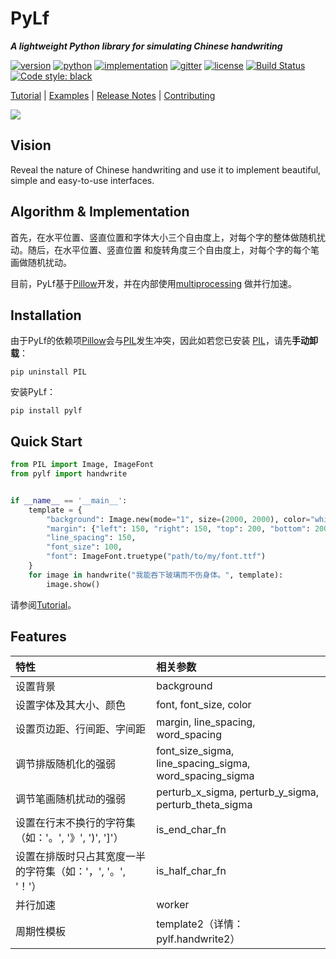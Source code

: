 # PyLf
___A lightweight Python library for simulating Chinese handwriting___

[![version](https://img.shields.io/pypi/v/PyLf.svg)][pypi-homepage]
[![python](https://img.shields.io/pypi/pyversions/PyLf.svg)][pypi-homepage]
[![implementation](https://img.shields.io/pypi/implementation/PyLf.svg)][pypi-homepage]
[![gitter](https://badges.gitter.im/Python-PyLf/PyLf.svg)](https://gitter.im/Python-PyLf/PyLf)
[![license](https://img.shields.io/github/license/Gsllchb/PyLf.svg)][license-link]
[![Build Status](https://travis-ci.org/Gsllchb/PyLf.svg?branch=master)](https://travis-ci.org/Gsllchb/PyLf)
[![Code style: black](https://img.shields.io/badge/code%20style-black-000000.svg)](https://github.com/ambv/black)

[Tutorial][tutorial-link] |
[Examples][examples-homepage] |
[Release Notes][release-notes-link] |
[Contributing][contributing-link]

![](https://github.com/Gsllchb/PyLf-examples/blob/master/examples/v2/out/slogan.png)


## Vision
Reveal the nature of Chinese handwriting and use it to implement beautiful, simple and
easy-to-use interfaces.


## Algorithm & Implementation
首先，在水平位置、竖直位置和字体大小三个自由度上，对每个字的整体做随机扰动。随后，在水平位置、竖直位置
和旋转角度三个自由度上，对每个字的每个笔画做随机扰动。

目前，PyLf基于[Pillow][Pillow-homepage]开发，并在内部使用[multiprocessing](https://docs.python.org/3.4/library/multiprocessing.html)
做并行加速。


## Installation
由于PyLf的依赖项[Pillow][Pillow-homepage]会与[PIL][PIL-homepage]发生冲突，因此如若您已安装
[PIL][PIL-homepage]，请先**手动卸载**：
```console
pip uninstall PIL
```
安装PyLf：
```console
pip install pylf
```


## Quick Start
```python
from PIL import Image, ImageFont
from pylf import handwrite


if __name__ == '__main__':
    template = {
        "background": Image.new(mode="1", size=(2000, 2000), color="white"),
        "margin": {"left": 150, "right": 150, "top": 200, "bottom": 200},
        "line_spacing": 150,
        "font_size": 100,
        "font": ImageFont.truetype("path/to/my/font.ttf")
    }
    for image in handwrite("我能吞下玻璃而不伤身体。", template):
        image.show()

```
请参阅[Tutorial][tutorial-link]。


## Features
|                         特性                        |               相关参数                                   |              
| :-------------------------------------------------- | :------------------------------------------------------ |
| 设置背景                                             | background                                              |
| 设置字体及其大小、颜色                                 | font, font_size, color                                  |
| 设置页边距、行间距、字间距                             | margin, line_spacing, word_spacing                       |
| 调节排版随机化的强弱                                   | font_size_sigma, line_spacing_sigma, word_spacing_sigma |
| 调节笔画随机扰动的强弱                                 | perturb_x_sigma, perturb_y_sigma, perturb_theta_sigma   |
| 设置在行末不换行的字符集（如：'。', '》', ')', ']'）     | is_end_char_fn                                          |
| 设置在排版时只占其宽度一半的字符集（如：'，', '。', '！'） | is_half_char_fn                                         |
| 并行加速                                             | worker                                                  |
| 周期性模板                                            | template2（详情：pylf.handwrite2）                       |


[tutorial-link]: https://github.com/Gsllchb/PyLf/blob/master/docs/tutorial.md
[PIL-homepage]: http://www.pythonware.com/products/pil/
[Pillow-homepage]: http://python-pillow.org/
[examples-homepage]: https://github.com/Gsllchb/PyLf-examples
[release-notes-link]: https://github.com/Gsllchb/PyLf/blob/master/docs/release_notes.md
[pypi-homepage]: https://pypi.org/project/pylf/
[license-link]: https://github.com/Gsllchb/PyLf/blob/master/LICENSE
[contributing-link]: https://github.com/Gsllchb/PyLf/blob/master/.github/CONTRIBUTING.md
